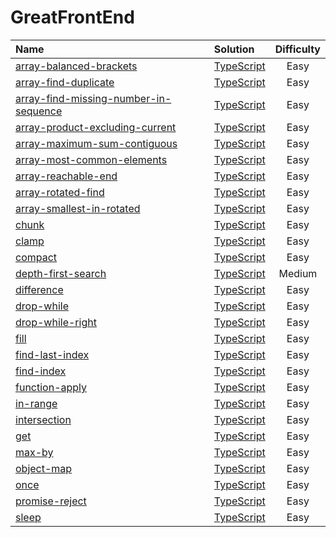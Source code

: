 # GreatFrontEnd

| Name                                                                                                                                     | Solution                                                       | Difficulty |
| :--------------------------------------------------------------------------------------------------------------------------------------- | :------------------------------------------------------------- | :--------: |
| [array-balanced-brackets](https://www.greatfrontend.com/questions/javascript/array-balanced-brackets)                                    | [TypeScript](./array-balanced-brackets/index.ts)               |    Easy    |
| [array-find-duplicate](https://www.greatfrontend.com/questions/javascript/array-find-duplicate)                                          | [TypeScript](./array-find-duplicate/index.ts)                  |    Easy    |
| [array-find-missing-number-in-sequence](https://www.greatfrontend.com/questions/javascript/array-find-missing-number-in-sequence)        | [TypeScript](./array-find-missing-number-in-sequence/index.ts) |    Easy    |
| [array-product-excluding-current](https://www.greatfrontend.com/interviews/study/blind75/questions/algo/array-product-excluding-current) | [TypeScript](./array-product-excluding-current/index.ts)       |    Easy    |
| [array-maximum-sum-contiguous](https://www.greatfrontend.com/interviews/study/blind75/questions/algo/array-maximum-sum-contiguous)       | [TypeScript](./array-maximum-sum-contiguous/index.ts)          |    Easy    |
| [array-most-common-elements](https://www.greatfrontend.com/interviews/study/blind75/questions/algo/array-most-common-elements)           | [TypeScript](./array-most-common-elements/index.ts)            |    Easy    |
| [array-reachable-end](https://www.greatfrontend.com/interviews/study/blind75/questions/algo/array-reachable-end)                         | [TypeScript](./array-reachable-end/index.ts)                   |    Easy    |
| [array-rotated-find](https://www.greatfrontend.com/interviews/study/blind75/questions/algo/array-rotated-find)                           | [TypeScript](./array-rotated-find/index.ts)                    |    Easy    |
| [array-smallest-in-rotated](https://www.greatfrontend.com/interviews/study/blind75/questions/algo/array-smallest-in-rotated)             | [TypeScript](./array-smallest-in-rotated/index.ts)             |    Easy    |
| [chunk](https://www.greatfrontend.com/questions/javascript/chunk)                                                                        | [TypeScript](./chunk/index.ts)                                 |    Easy    |
| [clamp](https://www.greatfrontend.com/questions/javascript/clamp)                                                                        | [TypeScript](./clamp/index.ts)                                 |    Easy    |
| [compact](https://www.greatfrontend.com/questions/javascript/compact)                                                                    | [TypeScript](./compact/index.ts)                               |    Easy    |
| [depth-first-search](https://www.greatfrontend.com/questions/javascript/depth-first-search)                                              | [TypeScript](./depth-first-search/index.ts)                    |   Medium   |
| [difference](https://www.greatfrontend.com/questions/javascript/difference)                                                              | [TypeScript](./difference/index.ts)                            |    Easy    |
| [drop-while](https://www.greatfrontend.com/questions/javascript/drop-while)                                                              | [TypeScript](./drop-while/index.ts)                            |    Easy    |
| [drop-while-right](https://www.greatfrontend.com/questions/javascript/drop-while-right)                                                  | [TypeScript](./drop-while-right/index.ts)                      |    Easy    |
| [fill](https://www.greatfrontend.com/questions/javascript/fill)                                                                          | [TypeScript](./fill/index.ts)                                  |    Easy    |
| [find-last-index](https://www.greatfrontend.com/questions/javascript/find-last-index)                                                    | [TypeScript](./find-last-index/index.ts)                       |    Easy    |
| [find-index](https://www.greatfrontend.com/questions/javascript/find-index)                                                              | [TypeScript](./find-index/index.ts)                            |    Easy    |
| [function-apply](https://www.greatfrontend.com/questions/javascript/function-apply)                                                      | [TypeScript](./function-apply/index.ts)                        |    Easy    |
| [in-range](https://www.greatfrontend.com/questions/javascript/in-range)                                                                  | [TypeScript](./in-range/index.ts)                              |    Easy    |
| [intersection](https://www.greatfrontend.com/questions/javascript/intersection)                                                          | [TypeScript](./intersection/index.ts)                          |    Easy    |
| [get](https://www.greatfrontend.com/questions/javascript/get)                                                                            | [TypeScript](./get/index.ts)                                   |    Easy    |
| [max-by](https://www.greatfrontend.com/questions/javascript/max-by)                                                                      | [TypeScript](./max-by/index.ts)                                |    Easy    |
| [object-map](https://www.greatfrontend.com/questions/javascript/object-map)                                                              | [TypeScript](./object-map/index.ts)                            |    Easy    |
| [once](https://www.greatfrontend.com/questions/javascript/once)                                                                          | [TypeScript](./once/index.ts)                                  |    Easy    |
| [promise-reject](https://www.greatfrontend.com/questions/javascript/promise-reject)                                                      | [TypeScript](./promise-reject/index.ts)                        |    Easy    |
| [sleep](https://www.greatfrontend.com/questions/javascript/sleep)                                                                        | [TypeScript](./sleep/index.ts)                                 |    Easy    |
